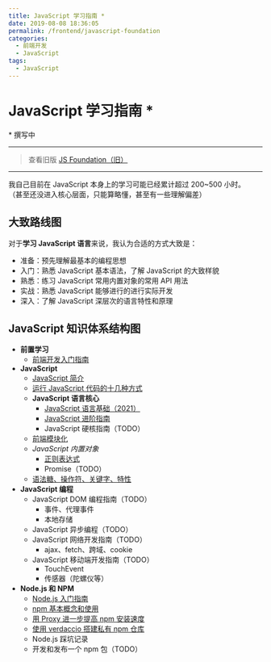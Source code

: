 ```yaml
---
title: JavaScript 学习指南 *
date: 2019-08-08 18:36:05
permalink: /frontend/javascript-foundation
categories:
  - 前端开发
  - JavaScript
tags:
  - JavaScript
---
```


# JavaScript 学习指南 \*

\* 撰写中

---

> 查看旧版 [JS Foundation（旧）](/frontend/javascript-foundation-legacy-version)

---

我自己目前在 JavaScript 本身上的学习可能已经累计超过 200~500 小时。  
（甚至还没进入核心层面，只能算略懂，甚至有一些理解偏差）

## 大致路线图

对于**学习 JavaScript 语言**来说，我认为合适的方式大致是：

- 准备：预先理解最基本的编程思想
- 入门：熟悉 JavaScript 基本语法，了解 JavaScript 的大致样貌
- 熟悉：练习 JavaScript 常用内置对象的常用 API 用法
- 实战：熟悉 JavaScript 能够进行的进行实际开发
- 深入：了解 JavaScript 深层次的语言特性和原理

## JavaScript 知识体系结构图

- **前置学习**
  - [前端开发入门指南](/note/frontend-development-cookbook)
- **JavaScript**
  - [JavaScript 简介](/frontend/introduction-to-javascript)
  - [运行 JavaScript 代码的十几种方式](/frontend/how-to-run-javascript-code)
  - **JavaScript 语言核心**
    - [JavaScript 语言基础（2021）](/cs/javascript-language-basic)
    - [JavaScript 进阶指南](/frontend/javascript-advanced)
    - JavaScript 硬核指南（TODO）
  - [前端模块化](/frontend/javascript-modules)
  - _JavaScript 内置对象_
    - [正则表达式](/frontend/javascript-regular-expression)
    - Promise（TODO）
  - [语法糖、操作符、关键字、特性](/frontend/syntactic-sugar-in-javascript)
- **JavaScript 编程**
  - JavaScript DOM 编程指南（TODO）
    - 事件、代理事件
    - 本地存储
  - JavaScript 异步编程（TODO）
  - JavaScript 网络开发指南（TODO）
    - ajax、fetch、跨域、cookie
  - JavaScript 移动端开发指南（TODO）
    - TouchEvent
    - 传感器（陀螺仪等）
- **Node.js 和 NPM**
  - [Node.js 入门指南](/frontend/nodejs-basic)
  - [npm 基本概念和使用](/frontend/introduction-to-npm)
  - [用 Proxy 进一步提高 npm 安装速度](/frontend/speeding-up-npm-install)
  - [使用 verdaccio 搭建私有 npm 仓库](/frontend/set-up-a-private-npm-registry-using-verdaccio)
  - Node.js 踩坑记录
  - 开发和发布一个 npm 包（TODO）

